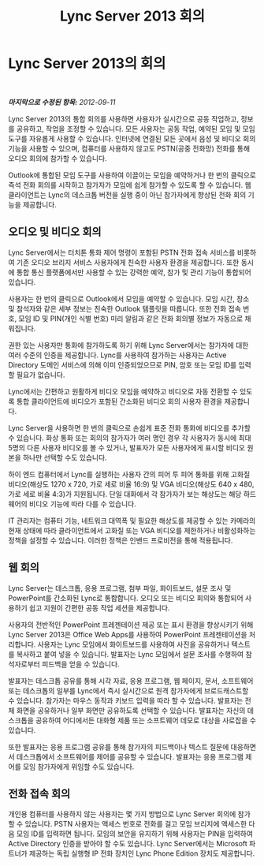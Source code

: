 ﻿---
title: Lync Server 2013 회의
TOCTitle: 회의
ms:assetid: 6129b7e0-9abd-488e-a54e-86094eb9df7a
ms:mtpsurl: https://technet.microsoft.com/ko-kr/library/Gg417161(v=OCS.15)
ms:contentKeyID: 49303799
ms.date: 08/24/2015
mtps_version: v=OCS.15
ms.translationtype: HT
---

# Lync Server 2013의 회의

 

_**마지막으로 수정된 항목:** 2012-09-11_

Lync Server 2013의 통합 회의를 사용하면 사용자가 실시간으로 공동 작업하고, 정보를 공유하고, 작업을 조정할 수 있습니다. 모든 사용자는 공동 작업, 예약된 모임 및 모임 도구를 자유롭게 사용할 수 있습니다. 인터넷에 연결된 모든 곳에서 음성 및 비디오 회의 기능을 사용할 수 있으며, 컴퓨터를 사용하지 않고도 PSTN(공중 전화망) 전화를 통해 오디오 회의에 참가할 수 있습니다.

Outlook에 통합된 모임 도구를 사용하여 이끌이는 모임을 예약하거나 한 번의 클릭으로 즉석 전화 회의를 시작하고 참가자가 모임에 쉽게 참가할 수 있도록 할 수 있습니다. 웹 클라이언트는 Lync의 데스크톱 버전을 실행 중이 아닌 참가자에게 향상된 전화 회의 기능을 제공합니다.

## 오디오 및 비디오 회의

Lync Server에서는 터치톤 통화 제어 명령이 포함된 PSTN 전화 접속 서비스를 비롯하여 기존 오디오 브리지 서비스 사용자에게 친숙한 사용자 환경을 제공합니다. 또한 동시에 통합 통신 플랫폼에서만 사용할 수 있는 강력한 예약, 참가 및 관리 기능이 통합되어 있습니다.

사용자는 한 번의 클릭으로 Outlook에서 모임을 예약할 수 있습니다. 모임 시간, 장소 및 참석자와 같은 세부 정보는 친숙한 Outlook 템플릿을 따릅니다. 또한 전화 접속 번호, 모임 ID 및 PIN(개인 식별 번호) 미리 알림과 같은 전화 회의별 정보가 자동으로 채워집니다.

권한 있는 사용자만 통화에 참가하도록 하기 위해 Lync Server에서는 참가자에 대한 여러 수준의 인증을 제공합니다. Lync를 사용하여 참가하는 사용자는 Active Directory 도메인 서비스에 의해 이미 인증되었으므로 PIN, 암호 또는 모임 ID를 입력할 필요가 없습니다.

Lync에서는 간편하고 원활하게 비디오 모임을 예약하고 비디오로 자동 전환할 수 있도록 통합 클라이언트에 비디오가 포함된 간소화된 비디오 회의 사용자 환경을 제공합니다.

Lync Server을 사용하면 한 번의 클릭으로 손쉽게 표준 전화 통화에 비디오를 추가할 수 있습니다. 화상 통화 또는 회의의 참가자가 여러 명인 경우 각 사용자가 동시에 최대 5명의 다른 사용자 비디오를 볼 수 있거나, 발표자가 모든 사용자에게 표시할 비디오 원본을 하나만 선택할 수도 있습니다.

하이 엔드 컴퓨터에서 Lync를 실행하는 사용자 간의 피어 투 피어 통화를 위해 고화질 비디오(해상도 1270 x 720, 가로 세로 비율 16:9) 및 VGA 비디오(해상도 640 x 480, 가로 세로 비율 4:3)가 지원됩니다. 단일 대화에서 각 참가자가 보는 해상도는 해당 하드웨어의 비디오 기능에 따라 다를 수 있습니다.

IT 관리자는 컴퓨터 기능, 네트워크 대역폭 및 필요한 해상도를 제공할 수 있는 카메라의 현재 상태에 따라 클라이언트에서 고화질 또는 VGA 비디오를 제한하거나 비활성화하는 정책을 설정할 수 있습니다. 이러한 정책은 인밴드 프로비전을 통해 적용됩니다.

## 웹 회의

Lync Server는 데스크톱, 응용 프로그램, 첨부 파일, 화이트보드, 설문 조사 및 PowerPoint를 간소화된 Lync로 통합합니다. 오디오 또는 비디오 회의와 통합되어 사용하기 쉽고 지원이 간편한 공동 작업 세션을 제공합니다.

사용자의 전반적인 PowerPoint 프레젠테이션 제공 또는 표시 환경을 향상시키기 위해 Lync Server 2013은 Office Web Apps를 사용하여 PowerPoint 프레젠테이션을 처리합니다. 사용자는 Lync 모임에서 화이트보드를 사용하여 사진을 공유하거나 텍스트를 복사하고 붙여 넣을 수 있습니다. 발표자는 Lync 모임에서 설문 조사를 수행하여 참석자로부터 피드백을 얻을 수 있습니다.

발표자는 데스크톱 공유를 통해 시각 자료, 응용 프로그램, 웹 페이지, 문서, 소프트웨어 또는 데스크톱의 일부를 Lync에서 즉시 실시간으로 원격 참가자에게 브로드캐스트할 수 있습니다. 참가자는 마우스 동작과 키보드 입력을 따라 할 수 있습니다. 발표자는 전체 화면을 공유하거나 일부 화면만 공유하도록 선택할 수 있습니다. 발표자는 자신의 데스크톱을 공유하여 어디에서든 대화형 제품 또는 소프트웨어 데모로 대상을 사로잡을 수 있습니다.

또한 발표자는 응용 프로그램 공유를 통해 참가자의 피드백이나 텍스트 질문에 대응하면서 데스크톱에서 소프트웨어를 제어를 공유할 수 있습니다. 발표자는 응용 프로그램 제어를 모임 참가자에게 위임할 수도 있습니다.

## 전화 접속 회의

개인용 컴퓨터를 사용하지 않는 사용자는 몇 가지 방법으로 Lync Server 회의에 참가할 수 있습니다. PSTN 사용자는 액세스 번호로 전화를 걸고 모임 브리지에 액세스한 다음 모임 ID를 입력하면 됩니다. 모임의 보안을 유지하기 위해 사용자는 PIN을 입력하여 Active Directory 인증을 받아야 할 수도 있습니다. Lync Server에서는 Microsoft 파트너가 제공하는 독립 실행형 IP 전화 장치인 Lync Phone Edition 장치도 제공합니다.

